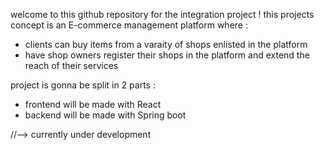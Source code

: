welcome to this github repository for the integration project ! 
this projects concept is an E-commerce management platform where :
- clients can buy items from a varaity of shops enlisted in the platform 
- have shop owners register their shops in the platform and extend the reach of their services

project is gonna be split in 2 parts : 
- frontend will be made with React
- backend will be made with Spring boot

//--> currently under development
